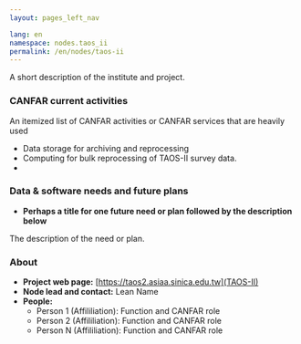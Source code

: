 ```yaml
---
layout: pages_left_nav

lang: en
namespace: nodes.taos_ii
permalink: /en/nodes/taos-ii
---
```


<!-- Content start -->

A short description of the institute and project.



### CANFAR current activities

An itemized list of CANFAR activities or  CANFAR services that are heavily used


* Data storage for archiving and reprocessing
* Computing for bulk reprocessing of TAOS-II survey data.
*

### Data & software needs and future plans

* **Perhaps a title for one future need or plan followed by the description below**

The description of the need or plan.

### About

* **Project web page:** [https://taos2.asiaa.sinica.edu.tw](TAOS-II)
* **Node lead and contact:** Lean Name
* **People:**
  * Person 1 (Affililiation): Function and CANFAR role
  * Person 2 (Affililiation): Function and CANFAR role
  * Person N (Affililiation): Function and CANFAR role




<!-- Content end -->
